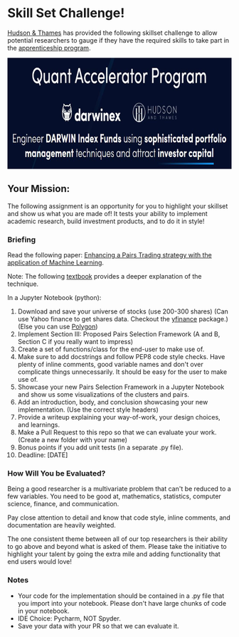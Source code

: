 # Skill Set Challenge!

[Hudson & Thames](https://hudsonthames.org/) has provided the following skillset challenge to allow potential researchers to gauge if they have the required skills to take part in the [apprenticeship program](https://hudsonthames.org/apprenticeship-program/).

<div align="center">
  <img src="https://raw.githubusercontent.com/darwinex/quant-accelerator-program/master/Images/quantacc.JPG" height="250"><br>
</div>        

## Your Mission:
The following assignment is an opportunity for you to highlight your skillset and show us what you are made of! It tests your ability to implement academic research, build investment products, and to do it in style!

### Briefing

Read the following paper: [Enhancing a Pairs Trading strategy with the application of Machine Learning](http://premio-vidigal.inesc.pt/pdf/SimaoSarmentoMSc-resumo.pdf).

Note: The following [textbook](https://www.springer.com/gp/book/9783030472504) provides a deeper explanation of the technique.

In a Jupyter Notebook (python):

1. Download and save your universe of stocks (use 200-300 shares) (Can use Yahoo finance to get shares data. Checkout the [yfinance](https://github.com/ranaroussi/yfinance) package.)(Else you can use [Polygon](https://polygon.io/))
1. Implement Section III: Proposed Pairs Selection Framework (A and B, Section C if you really want to impress)
1. Create a set of functions/class for the end-user to make use of.
1. Make sure to add docstrings and follow PEP8 code style checks. Have plenty of inline comments, good variable names and don't over complicate things unnecessarily. It should be easy for the user to make use of.
1. Showcase your new Pairs Selection Framework in a Jupyter Notebook and show us some visualizations of the clusters and pairs.
1. Add an introduction, body, and conclusion showcasing your new implementation. (Use the correct style headers)
1. Provide a writeup explaining your way-of-work, your design choices, and learnings.
1. Make a Pull Request to this repo so that we can evaluate your work. (Create a new folder with your name)
1. Bonus points if you add unit tests (in a separate .py file).
1. Deadline: [DATE]

### How Will You be Evaluated?

Being a good researcher is a multivariate problem that can't be reduced to a few variables. You need to be good at, mathematics, statistics, computer science, finance, and communication.

Pay close attention to detail and know that code style, inline comments, and documentation are heavily weighted.

The one consistent theme between all of our top researchers is their ability to go above and beyond what is asked of them. Please take the initiative to highlight your talent by going the extra mile and adding functionality that end users would love!

### Notes
* Your code for the implementation should be contained in a .py file that you import into your notebook. Please don't have large chunks of code in your notebook.
* IDE Choice: Pycharm, NOT Spyder.
* Save your data with your PR so that we can evaluate it.
